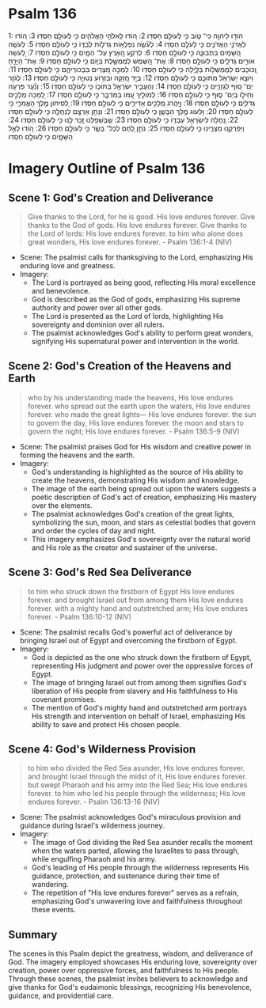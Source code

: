 # Psalm 136
1: הוֹד֣וּ לַיהוָ֣ה כִּי־ ט֑וֹב כִּ֖י לְעוֹלָ֣ם חַסְדּֽוֹ׃
2: ה֭וֹדוּ לֵֽאלֹהֵ֣י הָאֱלֹהִ֑ים כִּ֖י לְעוֹלָ֣ם חַסְדּֽוֹ׃
3: ה֭וֹדוּ לַאֲדֹנֵ֣י הָאֲדֹנִ֑ים כִּ֖י לְעֹלָ֣ם חַסְדּֽוֹ׃
4: לְעֹ֘שֵׂ֤ה נִפְלָא֣וֹת גְּדֹל֣וֹת לְבַדּ֑וֹ כִּ֖י לְעוֹלָ֣ם חַסְדּֽוֹ׃
5: לְעֹשֵׂ֣ה הַ֭שָּׁמַיִם בִּתְבוּנָ֑ה כִּ֖י לְעוֹלָ֣ם חַסְדּֽוֹ׃
6: לְרֹקַ֣ע הָ֭אָרֶץ עַל־ הַמָּ֑יִם כִּ֖י לְעוֹלָ֣ם חַסְדּֽוֹ׃
7: לְ֭עֹשֵׂה אוֹרִ֣ים גְּדֹלִ֑ים כִּ֖י לְעוֹלָ֣ם חַסְדּֽוֹ׃
8: אֶת־ הַ֭שֶּׁמֶשׁ לְמֶמְשֶׁ֣לֶת בַּיּ֑וֹם כִּ֖י לְעוֹלָ֣ם חַסְדּֽוֹ׃
9: אֶת־ הַיָּרֵ֣חַ וְ֭כוֹכָבִים לְמֶמְשְׁל֣וֹת בַּלָּ֑יְלָה כִּ֖י לְעוֹלָ֣ם חַסְדּֽוֹ׃
10: לְמַכֵּ֣ה מִ֭צְרַיִם בִּבְכוֹרֵיהֶ֑ם כִּ֖י לְעוֹלָ֣ם חַסְדּֽוֹ׃
11: וַיּוֹצֵ֣א יִ֭שְׂרָאֵל מִתּוֹכָ֑ם כִּ֖י לְעוֹלָ֣ם חַסְדּֽוֹ׃
12: בְּיָ֣ד חֲ֭זָקָה וּבִזְר֣וֹעַ נְטוּיָ֑ה כִּ֖י לְעוֹלָ֣ם חַסְדּֽוֹ׃
13: לְגֹזֵ֣ר יַם־ ס֭וּף לִגְזָרִ֑ים כִּ֖י לְעוֹלָ֣ם חַסְדּֽוֹ׃
14: וְהֶעֱבִ֣יר יִשְׂרָאֵ֣ל בְּתוֹכ֑וֹ כִּ֖י לְעוֹלָ֣ם חַסְדּֽוֹ׃
15: וְנִ֘עֵ֤ר פַּרְעֹ֣ה וְחֵיל֣וֹ בְיַם־ ס֑וּף כִּ֖י לְעוֹלָ֣ם חַסְדּֽוֹ׃
16: לְמוֹלִ֣יךְ עַ֭מּוֹ בַּמִּדְבָּ֑ר כִּ֖י לְעוֹלָ֣ם חַסְדּֽוֹ׃
17: לְ֭מַכֵּה מְלָכִ֣ים גְּדֹלִ֑ים כִּ֖י לְעוֹלָ֣ם חַסְדּֽוֹ׃
18: וֽ͏ַ֭יַּהֲרֹג מְלָכִ֣ים אַדִּירִ֑ים כִּ֖י לְעוֹלָ֣ם חַסְדּֽוֹ׃
19: לְ֭סִיחוֹן מֶ֣לֶךְ הָאֱמֹרִ֑י כִּ֖י לְעוֹלָ֣ם חַסְדּֽוֹ׃
20: וּ֭לְעוֹג מֶ֣לֶךְ הַבָּשָׁ֑ן כִּ֖י לְעוֹלָ֣ם חַסְדּֽוֹ׃
21: וְנָתַ֣ן אַרְצָ֣ם לְנַחֲלָ֑ה כִּ֖י לְעוֹלָ֣ם חַסְדּֽוֹ׃
22: נַ֭חֲלָה לְיִשְׂרָאֵ֣ל עַבְדּ֑וֹ כִּ֖י לְעוֹלָ֣ם חַסְדּֽוֹ׃
23: שֶׁ֭בְּשִׁפְלֵנוּ זָ֣כַר לָ֑נוּ כִּ֖י לְעוֹלָ֣ם חַסְדּֽוֹ׃
24: וַיִּפְרְקֵ֥נוּ מִצָּרֵ֑ינוּ כִּ֖י לְעוֹלָ֣ם חַסְדּֽוֹ׃
25: נֹתֵ֣ן לֶ֭חֶם לְכָל־ בָּשָׂ֑ר כִּ֖י לְעוֹלָ֣ם חַסְדּֽוֹ׃
26: ה֭וֹדוּ לְאֵ֣ל הַשָּׁמָ֑יִם כִּ֖י לְעוֹלָ֣ם חַסְדּֽוֹ׃

# Imagery Outline of Psalm 136

## Scene 1: God's Creation and Deliverance

> Give thanks to the Lord, for he is good. His love endures forever.
> Give thanks to the God of gods. His love endures forever.
> Give thanks to the Lord of lords: His love endures forever.
> to him who alone does great wonders, His love endures forever. - Psalm 136:1-4 (NIV)

- Scene: The psalmist calls for thanksgiving to the Lord, emphasizing His enduring love and greatness.
- Imagery:
  - The Lord is portrayed as being good, reflecting His moral excellence and benevolence.
  - God is described as the God of gods, emphasizing His supreme authority and power over all other gods.
  - The Lord is presented as the Lord of lords, highlighting His sovereignty and dominion over all rulers.
  - The psalmist acknowledges God's ability to perform great wonders, signifying His supernatural power and intervention in the world.

## Scene 2: God's Creation of the Heavens and Earth

> who by his understanding made the heavens, His love endures forever.
> who spread out the earth upon the waters, His love endures forever.
> who made the great lights— His love endures forever.
> the sun to govern the day, His love endures forever.
> the moon and stars to govern the night; His love endures forever. - Psalm 136:5-9 (NIV)

- Scene: The psalmist praises God for His wisdom and creative power in forming the heavens and the earth.
- Imagery:
  - God's understanding is highlighted as the source of His ability to create the heavens, demonstrating His wisdom and knowledge.
  - The image of the earth being spread out upon the waters suggests a poetic description of God's act of creation, emphasizing His mastery over the elements.
  - The psalmist acknowledges God's creation of the great lights, symbolizing the sun, moon, and stars as celestial bodies that govern and order the cycles of day and night.
  - This imagery emphasizes God's sovereignty over the natural world and His role as the creator and sustainer of the universe.

## Scene 3: God's Red Sea Deliverance

> to him who struck down the firstborn of Egypt His love endures forever.
> and brought Israel out from among them His love endures forever.
> with a mighty hand and outstretched arm; His love endures forever. - Psalm 136:10-12 (NIV)

- Scene: The psalmist recalls God's powerful act of deliverance by bringing Israel out of Egypt and overcoming the firstborn of Egypt.
- Imagery:
  - God is depicted as the one who struck down the firstborn of Egypt, representing His judgment and power over the oppressive forces of Egypt.
  - The image of bringing Israel out from among them signifies God's liberation of His people from slavery and His faithfulness to His covenant promises.
  - The mention of God's mighty hand and outstretched arm portrays His strength and intervention on behalf of Israel, emphasizing His ability to save and protect His chosen people.

## Scene 4: God's Wilderness Provision

> to him who divided the Red Sea asunder, His love endures forever.
> and brought Israel through the midst of it, His love endures forever.
> but swept Pharaoh and his army into the Red Sea; His love endures forever.
> to him who led his people through the wilderness; His love endures forever. - Psalm 136:13-16 (NIV)

- Scene: The psalmist acknowledges God's miraculous provision and guidance during Israel's wilderness journey.
- Imagery:
  - The image of God dividing the Red Sea asunder recalls the moment when the waters parted, allowing the Israelites to pass through, while engulfing Pharaoh and his army.
  - God's leading of His people through the wilderness represents His guidance, protection, and sustenance during their time of wandering.
  - The repetition of "His love endures forever" serves as a refrain, emphasizing God's unwavering love and faithfulness throughout these events.

## Summary

The scenes in this Psalm depict the greatness, wisdom, and deliverance of God. The imagery employed showcases His enduring love, sovereignty over creation, power over oppressive forces, and faithfulness to His people. Through these scenes, the psalmist invites believers to acknowledge and give thanks for God's eudaimonic blessings, recognizing His benevolence, guidance, and providential care.